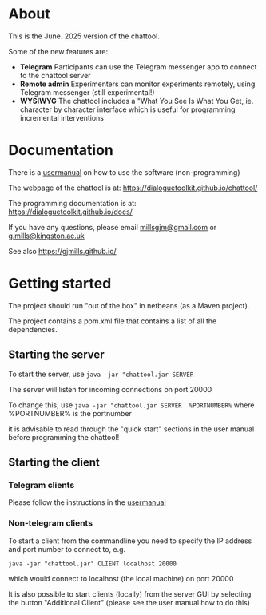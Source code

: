 # About

This is the June. 2025 version of the chattool.

Some of the new features are:

- **Telegram** Participants can use the Telegram messenger app to connect to the chattool server
- **Remote admin** Experimenters can monitor experiments remotely, using Telegram messenger (still experimental!)
- **WYSIWYG** The chattool includes a "What You See Is What You Get, ie. character by character interface which is useful for programming incremental interventions


# Documentation

There is a [usermanual](docs/usermanual/usermanual.pdf) on how to use the software (non-programming)

The webpage of the chattool is at: https://dialoguetoolkit.github.io/chattool/

The programming documentation is at:   https://dialoguetoolkit.github.io/docs/

If you have any questions, please email millsgjm@gmail.com or g.mills@kingston.ac.uk

See also https://gjmills.github.io/



# Getting started

The project should run "out of the box" in netbeans (as a Maven project).

The project contains a pom.xml file that contains a list of all the dependencies.

## Starting the server

To start the server, use ```java -jar "chattool.jar SERVER``` 

The server will listen for incoming connections on port 20000

To change this, use ```java -jar "chattool.jar SERVER  %PORTNUMBER%```  where %PORTNUMBER% is the portnumber

it is advisable to read through the "quick start" sections in the user manual before programming the chattool!


## Starting the client 

### Telegram clients

Please follow the instructions in the [usermanual](docs/usermanual/usermanual.pdf)

### Non-telegram clients

To start a client from the commandline you need to specify the IP address and port number to connect to, e.g.

```java -jar "chattool.jar" CLIENT localhost 20000```

which would connect to localhost (the local machine) on port 20000

It is also possible to start clients (locally) from the server GUI by selecting the button "Additional Client"  (please see the user manual how to do this)




